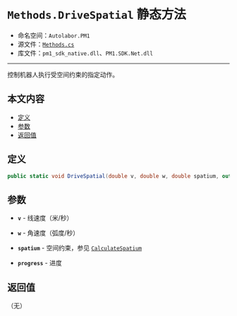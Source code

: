 # `Methods.DriveSpatial` 静态方法

- 命名空间：`Autolabor.PM1`
- 源文件：[`Methods.cs`](https://github.com/autolaborcenter/Autolabor.PM1.SDK.Net/blob/master/PM1.SDK.Net/PM1.SDK.Net/Methods.cs)
- 库文件：`pm1_sdk_native.dll`、`PM1.SDK.Net.dll`

------

控制机器人执行受空间约束的指定动作。

## 本文内容

- <a href="#定义">定义</a>
- <a href="#参数">参数</a>
- <a href="#返回值">返回值</a>

<a name="定义"></a>

## 定义

```c#
public static void DriveSpatial(double v, double w, double spatium, out double progress)
```

<a name="参数"></a>

## 参数

* **`v`** - 线速度（米/秒）

* **`w`** - 角速度（弧度/秒）

* **`spatium`** - 空间约束，参见 [`CalculateSpatium`](CalculateSpatium)

* **`progress`** - 进度

<a name="返回值"></a>

## 返回值

（无）
